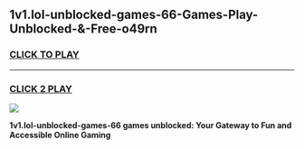 
## 1v1.lol-unblocked-games-66-Games-Play-Unblocked-&-Free-o49rn
<h3>
<a href="https://premium76.site?title=1v1.lol-unblocked-games-66&ref=24A">CLICK TO PLAY</a></h3>
<hr>

<h3>
<a href="https://premium76.site?title=1v1.lol-unblocked-games-66&ref=24A">CLICK 2 PLAY</a>
  
</h3>

<a href="https://premium76.site?title=1v1.lol-unblocked-games-66&ref=24A"><img src="https://clearcache.store/games.png"></a>


**1v1.lol-unblocked-games-66 games unblocked: Your Gateway to Fun and Accessible Online Gaming**
